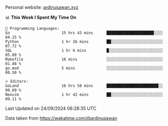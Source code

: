 Personal website: [ardinusawan.xyz](https://ardinusawan.xyz)

<!--START_SECTION:waka-->
📊 **This Week I Spent My Time On** 

```text
💬 Programming Languages: 
Go                       15 hrs 43 mins      █████████████████████░░░░   84.15 % 
Python                   1 hr 26 mins        ██░░░░░░░░░░░░░░░░░░░░░░░   07.72 % 
SQL                      1 hr 6 mins         █░░░░░░░░░░░░░░░░░░░░░░░░   05.89 % 
Makefile                 16 mins             ░░░░░░░░░░░░░░░░░░░░░░░░░   01.48 % 
go.mod                   5 mins              ░░░░░░░░░░░░░░░░░░░░░░░░░   00.50 % 

🔥 Editors: 
GoLand                   16 hrs 58 mins      ███████████████████████░░   90.89 % 
Neovim                   1 hr 42 mins        ██░░░░░░░░░░░░░░░░░░░░░░░   09.11 % 
```


 Last Updated on 24/09/2024 06:28:35 UTC
<!--END_SECTION:waka-->
Data taken from https://wakatime.com/@ardinusawan
